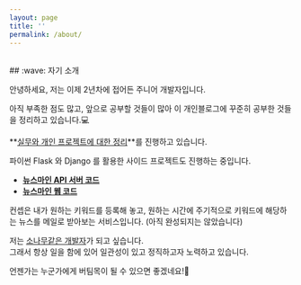 ```yaml
---
layout: page
title: ''
permalink: /about/
---
```


<br>
## :wave: 자기 소개

안녕하세요, 저는 이제 2년차에 접어든 주니어 개발자입니다.<br>

아직 부족한 점도 많고, 앞으로 공부할 것들이 많아
이 개인블로그에 꾸준히 공부한 것들을 정리하고 있습니다.:computer:<br>

**<a href="{{ site.github.url }}{% link _posts/projects/2021-04-17-project-experiences.markdown %}" target="_blank">실무와 개인 프로젝트에 대한 정리</a>**를 진행하고 있습니다.

파이썬 Flask 와 Django 를 활용한 사이드 프로젝트도 진행하는 중입니다.
- **<a href="https://github.com/daesungRa/newsmine" target="_blank">뉴스마인 API 서버 코드</a>**
- **<a href="https://github.com/daesungRa/newsmine-web" target="_blank">뉴스마인 웹 코드</a>**

컨셉은 내가 원하는 키워드를 등록해 놓고, 원하는 시간에 주기적으로 키워드에 해당하는 뉴스를 메일로 받아보는 서비스입니다. (아직 완성되지는 않았습니다)

저는 <a href="{{ site.github.url }}{% link _posts/daily/2020-05-23-namu.markdown %}" target="_blank">소나무같은 개발자</a>가
되고 싶습니다.<br>
그래서 항상 일을 함에 있어 일관성이 있고 정직하고자 노력하고 있습니다.

언젠가는 누군가에게 버팀목이 될 수 있으면 좋겠네요!:evergreen_tree:
